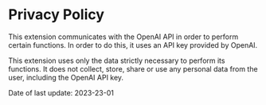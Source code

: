 # Privacy Policy

This extension communicates with the OpenAI API in order to perform certain functions. In order to do this, it uses an API key provided by OpenAI.

This extension uses only the data strictly necessary to perform its functions. It does not collect, store, share or use any personal data from the user, including the OpenAI API key.

Date of last update: 2023-23-01
